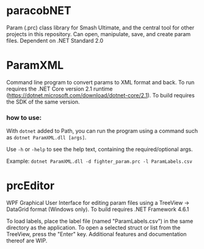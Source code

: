 # paracobNET

Param (.prc) class library for Smash Ultimate, and the central tool for other projects in this repository. Can open, manipulate, save, and create param files. Dependent on .NET Standard 2.0

# ParamXML

Command line program to convert params to XML format and back. To run requires the .NET Core version 2.1 runtime (https://dotnet.microsoft.com/download/dotnet-core/2.1). To build requires the SDK of the same version.

### how to use:

With `dotnet` added to Path, you can run the program using a command such as `dotnet ParamXML.dll [args]`.

Use `-h` or `-help` to see the help text, containing the required/optional args.

Example: `dotnet ParamXML.dll -d fighter_param.prc -l ParamLabels.csv`

# prcEditor

WPF Graphical User Interface for editing param files using a TreeView -> DataGrid format (Windows only). To build requires .NET Framework 4.6.1

To load labels, place the label file (named "ParamLabels.csv") in the same directory as the application. To open a selected struct or list from the TreeView, press the "Enter" key. Additional features and documentation thereof are WIP.

